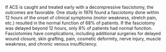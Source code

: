 If ACS is caught and treated early with a decompressive fasciotomy, the outcomes are favorable. One study in 1976 found a fasciotomy done within 12 hours of the onset of clinical symptoms (motor weakness, stretch pain, etc.) resulted in the normal function of 68% of patients. If the fasciotomy was delayed beyond 12 hours, only 8% of patients had normal function. Fasciotomies have complications, including additional surgeries for delayed wound closure, skin grafting, pain, cosmetic deformity, nerve injury, muscle weakness, and chronic venous insufficiency.
